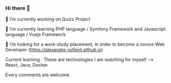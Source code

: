 ### Hi there 👋
🔭 I’m currently working on Quizz Project

🌱 I’m currently learning PHP language / Symfony Framework and Javascript language / Vuejs Framework

👯 I’m looking for a work-study placement, in order to become a novice Web Developer (https://alexandre-juillard.github.io)

Current learning : These are technologies I am  watching for myself --> React, Java, Docker. 

Every comments are welcome.

<!--
**alexandre-juillard/alexandre-juillard** is a ✨ _special_ ✨ repository because its `README.md` (this file) appears on your GitHub profile.

Here are some ideas to get you started:

- 
- 
- 🤔 I’m looking for help with ...
- 💬 Ask me about ...
- 📫 How to reach me: ...
- 😄 Pronouns: ...
- ⚡ Fun fact: ...
-->

